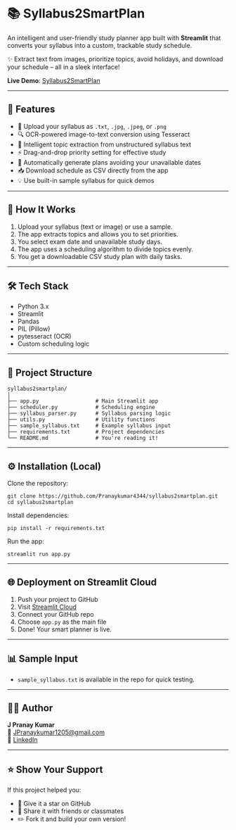 
# 📚 Syllabus2SmartPlan

An intelligent and user-friendly study planner app built with **Streamlit** that converts your syllabus into a custom, trackable study schedule.

✨ Extract text from images, prioritize topics, avoid holidays, and download your schedule – all in a sleek interface!

**Live Demo**: [Syllabus2SmartPlan](https://syllabus2smartplan-vfxkqcyt48jkqnejnolrvp.streamlit.app/)

---

## 🌟 Features

- 📂 Upload your syllabus as `.txt`, `.jpg`, `.jpeg`, or `.png`
- 🔍 OCR-powered image-to-text conversion using Tesseract
- 🧠 Intelligent topic extraction from unstructured syllabus text
- ⚡ Drag-and-drop priority setting for effective study
- 📅 Automatically generate plans avoiding your unavailable dates
- 📥 Download schedule as CSV directly from the app
- 💡 Use built-in sample syllabus for quick demos

---

## 🧠 How It Works

1. Upload your syllabus (text or image) or use a sample.
2. The app extracts topics and allows you to set priorities.
3. You select exam date and unavailable study days.
4. The app uses a scheduling algorithm to divide topics evenly.
5. You get a downloadable CSV study plan with daily tasks.

---

## 🛠️ Tech Stack

- Python 3.x
- Streamlit
- Pandas
- PIL (Pillow)
- pytesseract (OCR)
- Custom scheduling logic

---

## 📂 Project Structure

```
syllabus2smartplan/
│
├── app.py                  # Main Streamlit app
├── scheduler.py            # Scheduling engine
├── syllabus_parser.py      # Syllabus parsing logic
├── utils.py                # Utility functions
├── sample_syllabus.txt     # Example syllabus input
├── requirements.txt        # Project dependencies
└── README.md               # You're reading it!
```

---

## ⚙️ Installation (Local)

Clone the repository:

```
git clone https://github.com/Pranaykumar4344/syllabus2smartplan.git
cd syllabus2smartplan
```

Install dependencies:

```
pip install -r requirements.txt
```

Run the app:

```
streamlit run app.py
```

---

## 🌐 Deployment on Streamlit Cloud

1. Push your project to GitHub
2. Visit [Streamlit Cloud](https://streamlit.io/cloud)
3. Connect your GitHub repo
4. Choose `app.py` as the main file
5. Done! Your smart planner is live.

---

## 📊 Sample Input

- `sample_syllabus.txt` is available in the repo for quick testing.

---

## 🙋‍♂️ Author

**J Pranay Kumar**  
📧 JPranaykumar1205@gmail.com  
💼 [LinkedIn](https://www.linkedin.com/in/pranay-kumar-894651264)

---

## ⭐️ Show Your Support

If this project helped you:

- 🌟 Give it a star on GitHub
- 📣 Share it with friends or classmates
- ✏️ Fork it and build your own version!
